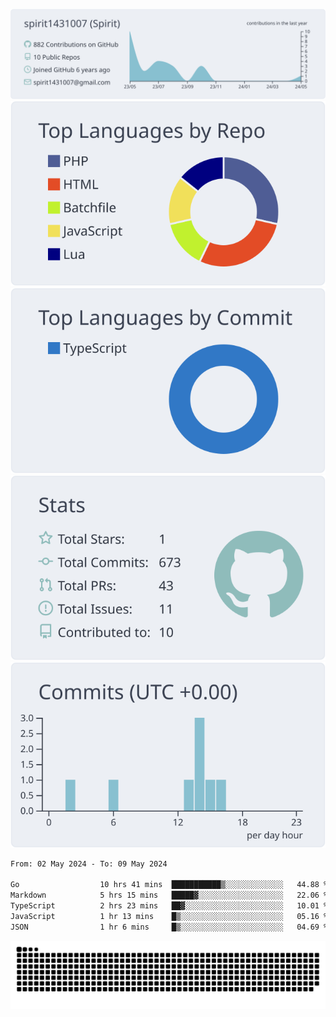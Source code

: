 [![](https://raw.githubusercontent.com/spirit1431007/spirit1431007/master/profile-summary-card-output/nord_bright/0-profile-details.svg)](https://git.io/spiritx)
[![](https://raw.githubusercontent.com/spirit1431007/spirit1431007/master/profile-summary-card-output/nord_bright/1-repos-per-language.svg)](https://git.io/spiritx) [![](https://raw.githubusercontent.com/spirit1431007/spirit1431007/master/profile-summary-card-output/nord_bright/2-most-commit-language.svg)](https://git.io/spiritx)
[![](https://raw.githubusercontent.com/spirit1431007/spirit1431007/master/profile-summary-card-output/nord_bright/3-stats.svg)](https://git.io/spiritx) [![](https://raw.githubusercontent.com/spirit1431007/spirit1431007/master/profile-summary-card-output/nord_bright/4-productive-time.svg)](https://git.io/spiritx)

<!--START_SECTION:waka-->

```txt
From: 02 May 2024 - To: 09 May 2024

Go                  10 hrs 41 mins  ███████████▒░░░░░░░░░░░░░   44.88 %
Markdown            5 hrs 15 mins   █████▓░░░░░░░░░░░░░░░░░░░   22.06 %
TypeScript          2 hrs 23 mins   ██▓░░░░░░░░░░░░░░░░░░░░░░   10.01 %
JavaScript          1 hr 13 mins    █▒░░░░░░░░░░░░░░░░░░░░░░░   05.16 %
JSON                1 hr 6 mins     █▒░░░░░░░░░░░░░░░░░░░░░░░   04.69 %
```

<!--END_SECTION:waka-->

![contribution](https://github.com/spirit1431007/spirit1431007/blob/output/github-contribution-grid-snake.svg)
